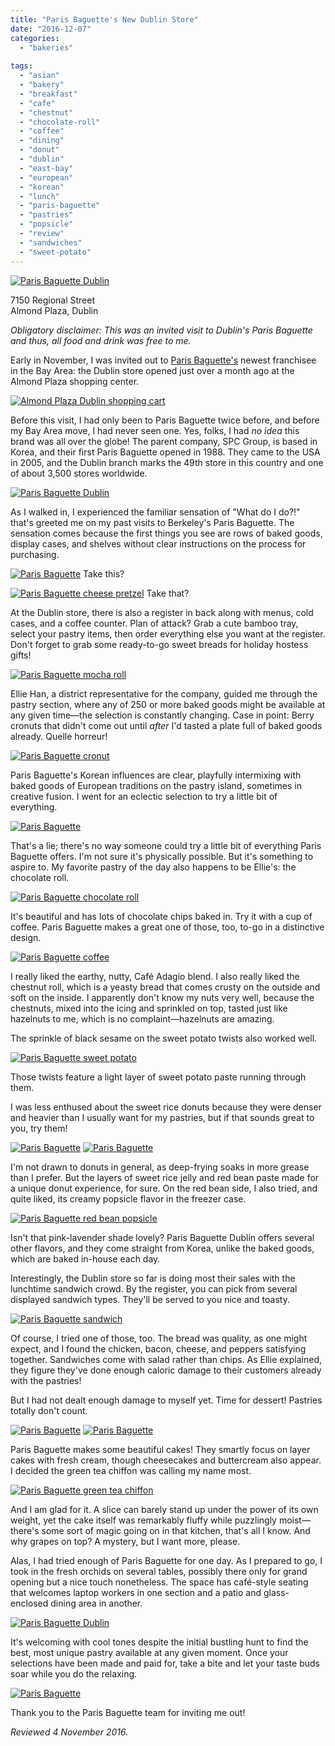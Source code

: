 ```yaml
---
title: "Paris Baguette's New Dublin Store"
date: "2016-12-07"
categories:
  - "bakeries"
  
tags:
  - "asian"
  - "bakery"
  - "breakfast"
  - "cafe"
  - "chestnut"
  - "chocolate-roll"
  - "coffee"
  - "dining"
  - "donut"
  - "dublin"
  - "east-bay"
  - "european"
  - "korean"
  - "lunch"
  - "paris-baguette"
  - "pastries"
  - "popsicle"
  - "review"
  - "sandwiches"
  - "sweet-potato"
---
```


[![Paris Baguette Dublin](http://s3.amazonaws.com/thegourmez-wpmedia/2016/12/ParisBaguette_45-500x326.jpg)](http://s3.amazonaws.com/thegourmez-wpmedia/2016/12/ParisBaguette_45.jpg)

7150 Regional Street\
Almond Plaza, Dublin

_Obligatory disclaimer: This was an invited visit to Dublin's Paris Baguette and thus, all food and drink was free to me._

Early in November, I was invited out to [Paris Baguette's](http://www.parisbaguetteusa.com/) newest franchisee in the Bay Area: the Dublin store opened just over a month ago at the Almond Plaza shopping center.

[![Almond Plaza Dublin shopping cart](http://s3.amazonaws.com/thegourmez-wpmedia/2016/12/ParisBaguette_44-389x500.jpg)](http://s3.amazonaws.com/thegourmez-wpmedia/2016/12/ParisBaguette_44.jpg)

Before this visit, I had only been to Paris Baguette twice before, and before my Bay Area move, I had never seen one. Yes, folks, I had _no idea_ this brand was all over the globe! The parent company, SPC Group, is based in Korea, and their first Paris Baguette opened in 1988. They came to the USA in 2005, and the Dublin branch marks the 49th store in this country and one of about 3,500 stores worldwide.

[![Paris Baguette Dublin](http://s3.amazonaws.com/thegourmez-wpmedia/2016/12/ParisBaguette_01-500x334.jpg)](http://s3.amazonaws.com/thegourmez-wpmedia/2016/12/ParisBaguette_01.jpg)

As I walked in, I experienced the familiar sensation of "What do I do?!" that's greeted me on my past visits to Berkeley's Paris Baguette. The sensation comes because the first things you see are rows of baked goods, display cases, and shelves without clear instructions on the process for purchasing.




<div class="caption">

[![Paris Baguette](http://s3.amazonaws.com/thegourmez-wpmedia/2016/12/ParisBaguette_32-500x354.jpg)](http://s3.amazonaws.com/thegourmez-wpmedia/2016/12/ParisBaguette_32.jpg) Take this?</div>





<div class="caption">

[![Paris Baguette cheese pretzel](http://s3.amazonaws.com/thegourmez-wpmedia/2016/12/ParisBaguette_14-334x500.jpg)](http://s3.amazonaws.com/thegourmez-wpmedia/2016/12/ParisBaguette_14.jpg) Take that?</div>


At the Dublin store, there is also a register in back along with menus, cold cases, and a coffee counter. Plan of attack? Grab a cute bamboo tray, select your pastry items, then order everything else you want at the register. Don't forget to grab some ready-to-go sweet breads for holiday hostess gifts!

[![Paris Baguette mocha roll](http://s3.amazonaws.com/thegourmez-wpmedia/2016/12/ParisBaguette_33-500x334.jpg)](http://s3.amazonaws.com/thegourmez-wpmedia/2016/12/ParisBaguette_33.jpg)

Ellie Han, a district representative for the company, guided me through the pastry section, where any of 250 or more baked goods might be available at any given time—the selection is constantly changing. Case in point: Berry cronuts that didn't come out until _after_ I'd tasted a plate full of baked goods already. Quelle horreur!

[![Paris Baguette cronut](http://s3.amazonaws.com/thegourmez-wpmedia/2016/12/ParisBaguette_25-500x334.jpg)](http://s3.amazonaws.com/thegourmez-wpmedia/2016/12/ParisBaguette_25.jpg)

Paris Baguette's Korean influences are clear, playfully intermixing with baked goods of European traditions on the pastry island, sometimes in creative fusion. I went for an eclectic selection to try a little bit of everything.

[![Paris Baguette](http://s3.amazonaws.com/thegourmez-wpmedia/2016/12/ParisBaguette_02-500x334.jpg)](http://s3.amazonaws.com/thegourmez-wpmedia/2016/12/ParisBaguette_02.jpg)

That's a lie; there's no way someone could try a little bit of everything Paris Baguette offers. I'm not sure it's physically possible. But it's something to aspire to. My favorite pastry of the day also happens to be Ellie's: the chocolate roll.

[![Paris Baguette chocolate roll](http://s3.amazonaws.com/thegourmez-wpmedia/2016/12/ParisBaguette_04-500x433.jpg)](http://s3.amazonaws.com/thegourmez-wpmedia/2016/12/ParisBaguette_04.jpg)

It's beautiful and has lots of chocolate chips baked in. Try it with a cup of coffee. Paris Baguette makes a great one of those, too, to-go in a distinctive design.

[![Paris Baguette coffee](http://s3.amazonaws.com/thegourmez-wpmedia/2016/12/ParisBaguette_43-334x500.jpg)](http://s3.amazonaws.com/thegourmez-wpmedia/2016/12/ParisBaguette_43.jpg)

I really liked the earthy, nutty, Café Adagio blend. I also really liked the chestnut roll, which is a yeasty bread that comes crusty on the outside and soft on the inside. I apparently don't know my nuts very well, because the chestnuts, mixed into the icing and sprinkled on top, tasted just like hazelnuts to me, which is no complaint—hazelnuts are amazing.

The sprinkle of black sesame on the sweet potato twists also worked well.

[![Paris Baguette sweet potato](http://s3.amazonaws.com/thegourmez-wpmedia/2016/12/ParisBaguette_28-500x334.jpg)](http://s3.amazonaws.com/thegourmez-wpmedia/2016/12/ParisBaguette_28.jpg)

Those twists feature a light layer of sweet potato paste running through them.

I was less enthused about the sweet rice donuts because they were denser and heavier than I usually want for my pastries, but if that sounds great to you, try them!

[![Paris Baguette](http://s3.amazonaws.com/thegourmez-wpmedia/2016/12/ParisBaguette_06-478x500.jpg)](http://s3.amazonaws.com/thegourmez-wpmedia/2016/12/ParisBaguette_06.jpg) [![Paris Baguette](http://s3.amazonaws.com/thegourmez-wpmedia/2016/12/ParisBaguette_07-500x325.jpg)](http://s3.amazonaws.com/thegourmez-wpmedia/2016/12/ParisBaguette_07.jpg)

I'm not drawn to donuts in general, as deep-frying soaks in more grease than I prefer. But the layers of sweet rice jelly and red bean paste made for a unique donut experience, for sure. On the red bean side, I also tried, and quite liked, its creamy popsicle flavor in the freezer case.

[![Paris Baguette red bean popsicle](http://s3.amazonaws.com/thegourmez-wpmedia/2016/12/ParisBaguette_41-254x500.jpg)](http://s3.amazonaws.com/thegourmez-wpmedia/2016/12/ParisBaguette_41.jpg)

Isn't that pink-lavender shade lovely? Paris Baguette Dublin offers several other flavors, and they come straight from Korea, unlike the baked goods, which are baked in-house each day.

Interestingly, the Dublin store so far is doing most their sales with the lunchtime sandwich crowd. By the register, you can pick from several displayed sandwich types. They'll be served to you nice and toasty.

[![Paris Baguette sandwich](http://s3.amazonaws.com/thegourmez-wpmedia/2016/12/ParisBaguette_08-500x338.jpg)](http://s3.amazonaws.com/thegourmez-wpmedia/2016/12/ParisBaguette_08.jpg)

Of course, I tried one of those, too. The bread was quality, as one might expect, and I found the chicken, bacon, cheese, and peppers satisfying together. Sandwiches come with salad rather than chips. As Ellie explained, they figure they've done enough caloric damage to their customers already with the pastries!

But I had not dealt enough damage to myself yet. Time for dessert! Pastries totally don't count.

[![Paris Baguette](http://s3.amazonaws.com/thegourmez-wpmedia/2016/12/ParisBaguette_35-500x277.jpg)](http://s3.amazonaws.com/thegourmez-wpmedia/2016/12/ParisBaguette_35.jpg) [![Paris Baguette](http://s3.amazonaws.com/thegourmez-wpmedia/2016/12/ParisBaguette_37-450x500.jpg)](http://s3.amazonaws.com/thegourmez-wpmedia/2016/12/ParisBaguette_37.jpg)

Paris Baguette makes some beautiful cakes! They smartly focus on layer cakes with fresh cream, though cheesecakes and buttercream also appear. I decided the green tea chiffon was calling my name most.

[![Paris Baguette green tea chiffon](http://s3.amazonaws.com/thegourmez-wpmedia/2016/12/ParisBaguette_10-500x403.jpg)](http://s3.amazonaws.com/thegourmez-wpmedia/2016/12/ParisBaguette_10.jpg)

And I am glad for it. A slice can barely stand up under the power of its own weight, yet the cake itself was remarkably fluffy while puzzlingly moist—there's some sort of magic going on in that kitchen, that's all I know. And why grapes on top? A mystery, but I want more, please.

Alas, I had tried enough of Paris Baguette for one day. As I prepared to go, I took in the fresh orchids on several tables, possibly there only for grand opening but a nice touch nonetheless. The space has café-style seating that welcomes laptop workers in one section and a patio and glass-enclosed dining area in another.

[![Paris Baguette Dublin](http://s3.amazonaws.com/thegourmez-wpmedia/2016/12/ParisBaguette_42.jpg)](http://s3.amazonaws.com/thegourmez-wpmedia/2016/12/ParisBaguette_42.jpg)

It's welcoming with cool tones despite the initial bustling hunt to find the best, most unique pastry available at any given moment. Once your selections have been made and paid for, take a bite and let your taste buds soar while you do the relaxing.

[![Paris Baguette](http://s3.amazonaws.com/thegourmez-wpmedia/2016/12/ParisBaguette_12-500x334.jpg)](http://s3.amazonaws.com/thegourmez-wpmedia/2016/12/ParisBaguette_12.jpg)

Thank you to the Paris Baguette team for inviting me out!

_Reviewed 4 November 2016._
